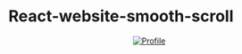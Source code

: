 # React-website-smooth-scroll

<a href="https://rafabalmaport.netlify.app/">
 <p align="center">
  <img src="file:///home/rafael/V%C3%ADdeos/GifPortgif?w="350" alt="Profile"
 </p>
</a>

